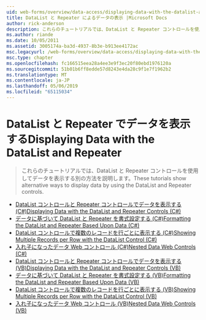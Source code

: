 ```yaml
---
uid: web-forms/overview/data-access/displaying-data-with-the-datalist-and-repeater/index
title: DataList と Repeater によるデータの表示 |Microsoft Docs
author: rick-anderson
description: これらのチュートリアルでは、DataList と Repeater コントロールを使用してデータを表示する別の方法を説明します。
ms.author: riande
ms.date: 10/05/2011
ms.assetid: 3005174a-ba3d-4937-8b3e-b913ee4172ac
msc.legacyurl: /web-forms/overview/data-access/displaying-data-with-the-datalist-and-repeater
msc.type: chapter
ms.openlocfilehash: fc166515eea28a4ee3e9f3ec20f80ebd1976120a
ms.sourcegitcommit: 51b01b6ff8edde57d8243e4da28c9f1e7f1962b2
ms.translationtype: MT
ms.contentlocale: ja-JP
ms.lasthandoff: 05/06/2019
ms.locfileid: "65115034"
---
```

# <a name="displaying-data-with-the-datalist-and-repeater"></a><span data-ttu-id="0f17c-103">DataList と Repeater でデータを表示する</span><span class="sxs-lookup"><span data-stu-id="0f17c-103">Displaying Data with the DataList and Repeater</span></span>

> <span data-ttu-id="0f17c-104">これらのチュートリアルでは、DataList と Repeater コントロールを使用してデータを表示する別の方法を説明します。</span><span class="sxs-lookup"><span data-stu-id="0f17c-104">These tutorials show alternative ways to display data by using the DataList and Repeater controls.</span></span>

- [<span data-ttu-id="0f17c-105">DataList コントロールと Repeater コントロールでデータを表示する (C#)</span><span class="sxs-lookup"><span data-stu-id="0f17c-105">Displaying Data with the DataList and Repeater Controls (C#)</span></span>](displaying-data-with-the-datalist-and-repeater-controls-cs.md)
- [<span data-ttu-id="0f17c-106">データに基づいて DataList と Repeater を書式設定する (C#)</span><span class="sxs-lookup"><span data-stu-id="0f17c-106">Formatting the DataList and Repeater Based Upon Data (C#)</span></span>](formatting-the-datalist-and-repeater-based-upon-data-cs.md)
- [<span data-ttu-id="0f17c-107">DataList コントロールで複数のレコードを行ごとに表示する (C#)</span><span class="sxs-lookup"><span data-stu-id="0f17c-107">Showing Multiple Records per Row with the DataList Control (C#)</span></span>](showing-multiple-records-per-row-with-the-datalist-control-cs.md)
- [<span data-ttu-id="0f17c-108">入れ子になったデータ Web コントロール (C#)</span><span class="sxs-lookup"><span data-stu-id="0f17c-108">Nested Data Web Controls (C#)</span></span>](nested-data-web-controls-cs.md)
- [<span data-ttu-id="0f17c-109">DataList コントロールと Repeater コントロールでデータを表示する (VB)</span><span class="sxs-lookup"><span data-stu-id="0f17c-109">Displaying Data with the DataList and Repeater Controls (VB)</span></span>](displaying-data-with-the-datalist-and-repeater-controls-vb.md)
- [<span data-ttu-id="0f17c-110">データに基づいて DataList と Repeater を書式設定する (VB)</span><span class="sxs-lookup"><span data-stu-id="0f17c-110">Formatting the DataList and Repeater Based Upon Data (VB)</span></span>](formatting-the-datalist-and-repeater-based-upon-data-vb.md)
- [<span data-ttu-id="0f17c-111">DataList コントロールで複数のレコードを行ごとに表示する (VB)</span><span class="sxs-lookup"><span data-stu-id="0f17c-111">Showing Multiple Records per Row with the DataList Control (VB)</span></span>](showing-multiple-records-per-row-with-the-datalist-control-vb.md)
- [<span data-ttu-id="0f17c-112">入れ子になったデータ Web コントロール (VB)</span><span class="sxs-lookup"><span data-stu-id="0f17c-112">Nested Data Web Controls (VB)</span></span>](nested-data-web-controls-vb.md)
